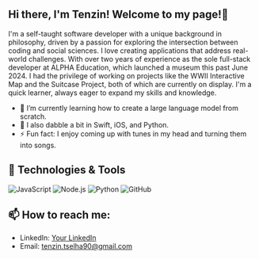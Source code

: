 
## Hi there, I'm Tenzin! Welcome to my page!👋

I'm a self-taught software developer with a unique background in philosophy, driven by a passion for exploring the intersection between coding and social sciences. I love creating applications that address real-world challenges. With over two years of experience as the sole full-stack developer at ALPHA Education, which launched a museum this past June 2024. I had the privilege of working on projects like the WWII Interactive Map and the Suitcase Project, both of which are currently on display. I'm a quick learner, always eager to expand my skills and knowledge.

- 🔭 I’m currently learning how to create a large language model from scratch.
- 👯 I also dabble a bit in Swift, iOS, and Python.
- ⚡ Fun fact: I enjoy coming up with tunes in my head and turning them into songs. 

## 🔧 Technologies & Tools

![JavaScript](https://img.shields.io/badge/-JavaScript-F7DF1E?style=flat-square&logo=javascript&logoColor=black)
![Node.js](https://img.shields.io/badge/-Node.js-339933?style=flat-square&logo=node.js&logoColor=white)
![Python](https://img.shields.io/badge/-Python-3776AB?style=flat-square&logo=python&logoColor=white)
![GitHub](https://img.shields.io/badge/-GitHub-181717?style=flat-square&logo=github)

## 📫 How to reach me:
- LinkedIn: [Your LinkedIn](https://www.linkedin.com/in/tenzin-tselha/)
- Email: [tenzin.tselha90@gmail.com](mailto:tenzin.tselha90@gmail.com)


